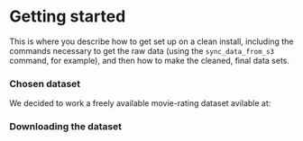 Getting started
===============

This is where you describe how to get set up on a clean install, including the
commands necessary to get the raw data (using the `sync_data_from_s3` command,
for example), and then how to make the cleaned, final data sets.

### Chosen dataset

We decided to work a freely available movie-rating dataset avilable at:



### Downloading the dataset